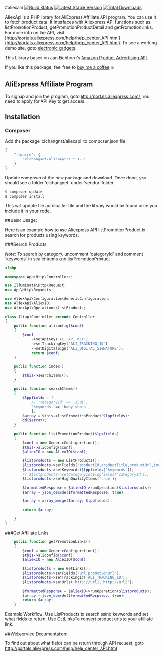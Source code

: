 #aliexapi
[![Build Status](https://travis-ci.org/clchangnet/aliexapi.svg?branch=master)](https://travis-ci.org/clchangnet/aliexapi) [![Latest Stable Version](https://poser.pugx.org/clchangnet/aliexapi/v/stable)](https://packagist.org/packages/clchangnet/aliexapi) [![Total Downloads](https://poser.pugx.org/clchangnet/aliexapi/downloads)](https://packagist.org/packages/clchangnet/aliexapi) 

AliexApi is a PHP library for AliExpress Affiliate API program. You can use it to fetch product data. It interfaces with Aliexpress API functions such as listPromotionProduct, getPromotionProductDetail and getPromotionLinks. For more info on the API, visit [http://portals.aliexpress.com/help/help_center_API.html](http://portals.aliexpress.com/help/help_center_API.html). To see a working demo site, goto [electronic gadgets](http://kigagets.ukiki.me/).

This Library based on Jan Eichhorn's [Amazon Product Advertising API](https://github.com/Exeu/apai-io). 

If you like this package, feel free to [buy me a coffee](https://www.paypal.me/aliexapi/5) ☕️

## AliExpress Affiliate Program

To signup and join the program, goto http://portals.aliexpress.com/, you need to apply for API Key to get access.

## Installation

### Composer

Add the package 'clchangnet/aliexapi' to composer.json file:

```js
{
    "require": {
        "clchangnet/aliexapi": "~1.0"
    }
}
```

Update composer of the new package and download.
Once done, you should see a folder 'clchangnet' under 'vendor' folder.

``` bash
$ composer update
$ composer install
```

This will update the autoloader file and the library would be found once you include it in your code.

##Basic Usage:

Here is an example how to use Aliexpress API listPromotionProduct to search for products using keywords.

###Search Products

*Note:*
To search by category. uncomment 'categoryId' and comment 'keywords' in searchItems and listPromotionProduct

```php
<?php

namespace App\Http\Controllers;

use Illuminate\Http\Request;
use App\Http\Requests;

use AliexApi\Configuration\GenericConfiguration;
use AliexApi\AliexIO;
use AliexApi\Operations\ListProducts;

class AliapiController extends Controller
{
    public function aliconfig($conf)
    {
        $conf
            ->setApiKey('ALI_API_KEY')
            ->setTrackingKey('ALI_TRACKING_ID')
            ->setDigitalSign('ALI_DIGITAL_SIGNATURE');
            return $conf;
    }

    public function index()
    {
        $this->searchItems();
    }

    public function searchItems()
    {
        $lppfields = [
            // 'categoryId' => '1501',
            'keywords' => 'baby shoes',
            ];
        $array = $this->listPromotionProduct($lppfields);
        dd($array);           
    }

    public function listPromotionProduct($lppfields)
    {
        $conf = new GenericConfiguration();
        $this->aliconfig($conf);
        $aliexIO = new AliexIO($conf);

        $listproducts = new ListProducts();
        $listproducts->setFields('productId,productTitle,productUrl,imageUrl');
        $listproducts->setKeywords($lppfields['keywords']);
        // $listproducts->setCategoryId($lppfields['categoryId']);
        $listproducts->setHighQualityItems('true');

        $formattedResponse = $aliexIO->runOperation($listproducts);
        $array = json_decode($formattedResponse, true);

        $array = array_merge($array, $lppfields);

        return $array;
       
    }    
}

```

###Get Affiliate Links

```php
    public function getPromotionLinks()
    {
        $conf = new GenericConfiguration();
        $this->aliconfig($conf);
        $aliexIO = new AliexIO($conf);

        $listproducts = new GetLinks();
        $listproducts->setFields('url,promotionUrl');
        $listproducts->setTrackingId('ALI_TRACKING_ID');
        $listproducts->setUrls('http://url1, http://url2');

        $formattedResponse = $aliexIO->runOperation($listproducts);
        $array = json_decode($formattedResponse, true);
        return $array;
    }
```

Example Workflow: 
Use ListProducts to search using keywords and set what fields to return.
Use GetLinksTo convert product urls to your affiliate link.


##Webservice Documentation:

To find out about what fields can be return through API request, goto http://portals.aliexpress.com/help/help_center_API.html
